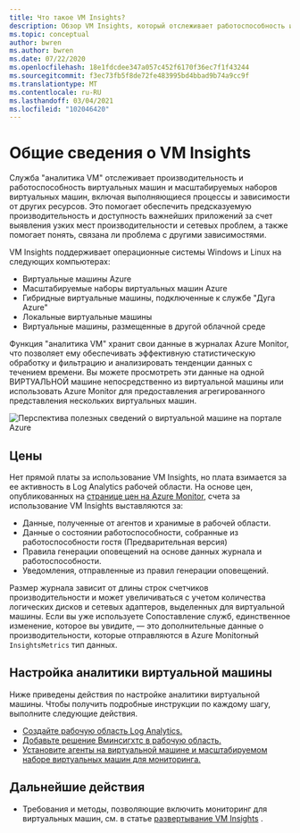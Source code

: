 ```yaml
---
title: Что такое VM Insights?
description: Обзор VM Insights, который отслеживает работоспособность и производительность виртуальных машин Azure и автоматически обнаруживает и сопоставляет компоненты приложений и их зависимости.
ms.topic: conceptual
author: bwren
ms.author: bwren
ms.date: 07/22/2020
ms.openlocfilehash: 18e1fdcdee347a057c452f6170f36ec7f1f43244
ms.sourcegitcommit: f3ec73fb5f8de72fe483995bd4bbad9b74a9cc9f
ms.translationtype: MT
ms.contentlocale: ru-RU
ms.lasthandoff: 03/04/2021
ms.locfileid: "102046420"
---
```

# <a name="overview-of-vm-insights"></a>Общие сведения о VM Insights

Служба "аналитика VM" отслеживает производительность и работоспособность виртуальных машин и масштабируемых наборов виртуальных машин, включая выполняющиеся процессы и зависимости от других ресурсов. Это помогает обеспечить предсказуемую производительность и доступность важнейших приложений за счет выявления узких мест производительности и сетевых проблем, а также помогает понять, связана ли проблема с другими зависимостями.

VM Insights поддерживает операционные системы Windows и Linux на следующих компьютерах:

- Виртуальные машины Azure
- Масштабируемые наборы виртуальных машин Azure
- Гибридные виртуальные машины, подключенные к службе "Дуга Azure"
- Локальные виртуальные машины
- Виртуальные машины, размещенные в другой облачной среде
  

Функция "аналитика VM" хранит свои данные в журналах Azure Monitor, что позволяет ему обеспечивать эффективную статистическую обработку и фильтрацию и анализировать тенденции данных с течением времени. Вы можете просмотреть эти данные на одной ВИРТУАЛЬНОЙ машине непосредственно из виртуальной машины или использовать Azure Monitor для предоставления агрегированного представления нескольких виртуальных машин.

![Перспектива полезных сведений о виртуальной машине на портале Azure](media/vminsights-overview/vminsights-azmon-directvm.png)


## <a name="pricing"></a>Цены
Нет прямой платы за использование VM Insights, но плата взимается за ее активность в Log Analytics рабочей области. На основе цен, опубликованных на [странице цен на Azure Monitor](https://azure.microsoft.com/pricing/details/monitor/), счета за использование VM Insights выставляются за:

- Данные, полученные от агентов и хранимые в рабочей области.
- Данные о состоянии работоспособности, собранные из работоспособности гостя (Предварительная версия)
- Правила генерации оповещений на основе данных журнала и работоспособности.
- Уведомления, отправленные из правил генерации оповещений.

Размер журнала зависит от длины строк счетчиков производительности и может увеличиваться с учетом количества логических дисков и сетевых адаптеров, выделенных для виртуальной машины. Если вы уже используете Сопоставление служб, единственное изменение, которое вы увидите, — это дополнительные данные о производительности, которые отправляются в Azure Monitorный `InsightsMetrics` тип данных.


## <a name="configuring-vm-insights"></a>Настройка аналитики виртуальной машины
Ниже приведены действия по настройке аналитики виртуальной машины. Чтобы получить подробные инструкции по каждому шагу, выполните следующие действия.

- [Создайте рабочую область Log Analytics.](./vminsights-configure-workspace.md#create-log-analytics-workspace)
- [Добавьте решение Вминсигхтс в рабочую область.](./vminsights-configure-workspace.md#add-vminsights-solution-to-workspace)
- [Установите агенты на виртуальной машине и масштабируемом наборе виртуальных машин для мониторинга.](./vminsights-enable-overview.md)



## <a name="next-steps"></a>Дальнейшие действия

- Требования и методы, позволяющие включить мониторинг для виртуальных машин, см. в статье [развертывание VM Insights](./vminsights-enable-overview.md) .
